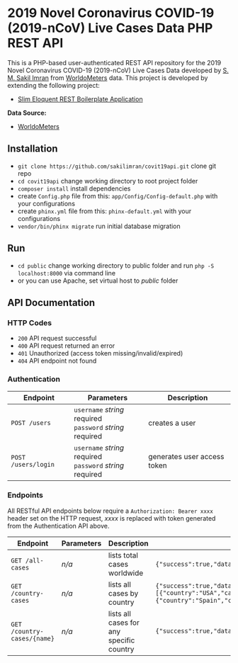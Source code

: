 # 2019 Novel Coronavirus COVID-19 (2019-nCoV) Live Cases Data PHP REST API

This is a PHP-based user-authenticated REST API repository for the 2019 Novel Coronavirus COVID-19 (2019-nCoV) Live Cases Data 
developed by [S. M. Sakil Imran](mailto:sakilcse7@gmail.com) from [WorldoMeters](https://www.worldometers.info/coronavirus/) data.
This project is developed by extending the following project: 

* [Slim Eloquent REST Boilerplate Application](https://github.com/sakilimran/slim-eloquent-rest-boilerplate)

**Data Source:**
* [WorldoMeters](https://www.worldometers.info/coronavirus/)

## Installation
* `git clone https://github.com/sakilimran/covit19api.git` clone git repo
* `cd covit19api` change working directory to root project folder
* `composer install` install dependencies
* create `Config.php` file from this: `app/Config/Config-default.php` with your configurations
* create `phinx.yml` file from this: `phinx-default.yml` with your configurations
* `vendor/bin/phinx migrate` run initial database migration

## Run
* `cd public` change working directory to public folder and run `php -S localhost:8000` via command line
* or you can use Apache, set virtual host to *public* folder

## API Documentation
### HTTP Codes
* `200` API request successful
* `400` API request returned an error
* `401` Unauthorized (access token missing/invalid/expired)
* `404` API endpoint not found
### Authentication
Endpoint | Parameters | Description
--- | --- | ---
`POST /users` | `username` *string* required<br>`password` *string* required | creates a user
`POST /users/login` | `username` *string* required<br>`password` *string* required | generates user access token
### Endpoints
All RESTful API endpoints below require a `Authorization: Bearer xxxx` header set on the HTTP request, *xxxx* is replaced with token generated from the Authentication API above.

Endpoint | Parameters | Description | Sample Output
--- | --- | --- | ---
`GET /all-cases` | *n/a* | lists total cases worldwide | `{"success":true,"data":{"title":"World","cases":2164963,"todayCases":78532,"deaths":144313,"todayDeaths":5694,"recovered":546227,"activeCases":1474423,"critical":57062}}`
`GET /country-cases` | *n/a* | lists all cases by country | `{"success":true,"data":[{"country":"USA","cases":667572,"todayCases":19424,"deaths":33903,"todayDeaths":1315,"recovered":57189,"activeCases":576480,"critical":13369,"emoji":"🇺🇸"},{"country":"Spain","cases":182816,"todayCases":2157,"deaths":19130,"todayDeaths":318,"recovered":74797,"activeCases":88889,"critical":7371,"emoji":"🇪🇸"},".............."]}`
`GET /country-cases/{name}` | *n/a* | lists all cases for any specific country | `{"success":true,"data":{"country":"Bangladesh","cases":1572,"todayCases":341,"deaths":60,"todayDeaths":10,"recovered":49,"activeCases":1463,"critical":1,"emoji":"🇧🇩"}}`
